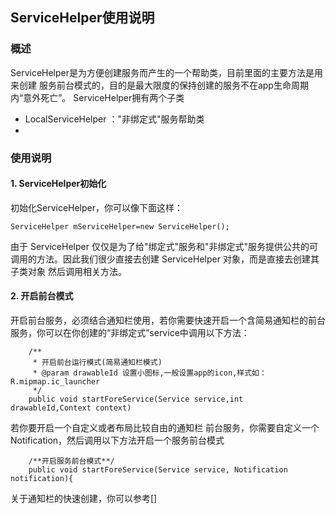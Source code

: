 ## ServiceHelper使用说明

### 概述
ServiceHelper是为方便创建服务而产生的一个帮助类，目前里面的主要方法是用来创建 服务前台模式的，目的是最大限度的保持创建的服务不在app生命周期内“意外死亡”。
ServiceHelper拥有两个子类
- LocalServiceHelper  ："非绑定式"服务帮助类
-  

### 使用说明
#### 1. ServiceHelper初始化
初始化ServiceHelper，你可以像下面这样：
```
ServiceHelper mServiceHelper=new ServiceHelper();
```
由于 ServiceHelper 仅仅是为了给"绑定式"服务和"非绑定式"服务提供公共的可调用的方法。因此我们很少直接去创建 ServiceHelper 对象，而是直接去创建其子类对象
然后调用相关方法。

#### 2. 开启前台模式
开启前台服务，必须结合通知栏使用，若你需要快速开启一个含简易通知栏的前台服务，你可以在你创建的“非绑定式”service中调用以下方法：
```
    /**
     * 开启前台运行模式(简易通知栏模式)
     * @param drawableId 设置小图标,一般设置app的icon,样式如：R.mipmap.ic_launcher
     */
    public void startForeService(Service service,int drawableId,Context context)
```
若你要开启一个自定义或者布局比较自由的通知栏 前台服务，你需要自定义一个Notification，然后调用以下方法开启一个服务前台模式
```
    /**开启服务前台模式**/
    public void startForeService(Service service, Notification notification){
```
关于通知栏的快速创建，你可以参考[]
